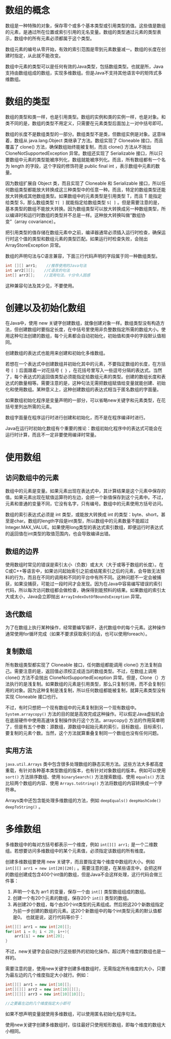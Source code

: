 # 数组的概念

数组是一种特殊的对象，保存零个或多个基本类型或引用类型的值。这些值是数组的元素，是通过所在位置或索引引用的无名变量。数组的类型通过元素的类型表示，数组中的所有元素必须都属于这个类型。

数组元素的编号从零开始，有效的索引范围是零到元素数量减一。数组的长度在创建时指定，从此就不能改变。

数组中元素的类型可以是任何有效的Java类型，包括数组类型。也就是所，Java支持由数组组成的数组，实现多维数组。但是Java不支持其他语言中的矩阵式多维数组。

# 数组的类型

数组的类型和类一样，也是引用类型。数组的实例和类的实例一样，也是对象。和类不同的是，数组的类型不用定义，只需要在元素类型后面加上一对中括号即可。

数组的长度不是数组类型的一部分。数组类型不是类，但数组实例是对象。这意味着，数组从 java.lang.Object 类继承了方法。数组实现了 Cloneable 接口，而且覆盖了 clone() 方法，确保数组始终能被复制，而且 clone() 方法从不抛出 CloneNotSupportedException 异常。数组还实现了 Serializable 接口，所以只要数组中元素的类型能被序列化，数组就能被序列化。而且，所有数组都有一个名为 length 的字段，这个字段的修饰符是 public final int ，表示数组中元素的数量。

因为数组扩展自 Object 类，而且实现了 Cloneable 和 Serializable 接口，所以任何数组类型都能放大转换成这三种类型中的任意一种。而且，特定的数组类型还能放大转换成其他数组类型。如果数组中的元素类型是引用类型 T，而且 T 能指定给类型 S，那么数组类型 `T[ ]` 就能指定给数组类型 `S[ ]` 。但是需要注意的是，基本类型的数组不能放大转换。因为数组类型可以放大转换成另一种数组类型，所以编译时和运行时数组的类型并不总是一样。这种放大转换叫做“数组协变”（array covariance）。

把引用类型的值存储在数组元素中之前，编译器通常必须插入运行时检查，确保运行时这个值的类型和数组元素的类型匹配。如果运行时检查失败，会抛出 ArrayStoreException 异常。

数组的声明句法与C语言兼容，下面三行代码声明的字段属于同一种数组类型。

```Java
int [][] arr1;    //推荐使用的Java句法
int arr2[][];    //C语言的句法
int[] arr3[];    //混用句法，十分令人困惑
```

这种兼容句法及其少见，不要使用。

# 创建以及初始化数组

在Java中，使用 new 关键字创建数组，就像创建对象一样。数组类型没有构造方法，但创建数组时要指定长度，在中括号里使用非负整数指定所需的数组大小。使用这种句法创建的数组，每个元素都会自动初始化，初始值和类中的字段默认值相同。

创建数组的表达式也能用来创建和初始化多维数组。

若想在一个表达式中创建数组并初始化其中的元素，不要指定数组的长度，在方括号 `[ ]` 后面跟着一对花括号 `{ }` ，在花括号里写入一些逗号分隔的表达式。当然了，每个表达式的返回值类型必须能指定给数组元素的类型。创建的数组长度和表达式的数量相等。需要注意的是，这种句法无需把数组赋值给变量就能创建、初始化和使用数组。某种意义上，这种创建数组的表达式相当于匿名数组的字面量。

如果数组初始化程序是变量声明的一部分，可以省略new关键字和元素类型，在花括号里列出所需的元素。

数组字面量在程序运行时进行创建和初始化，而不是在程序编译时进行。

Java在运行时初始化数组有个重要的推论：数组初始化程序中的表达式可能会在运行时计算，而且不一定非要使用编译时常量。

# 使用数组

## 访问数组中的元素

数组中的元素是变量。如果元素出现在表达式中，其计算结果是这个元素中保存的值。如果元素出现在赋值运算符的左边，会把一个新值保存到这个元素中。不过，元素和普通的变量不同，它没有名字，只有编号。数组中的元素使用方括号访问。

数组的索引表达式必须是 int 类型，或能放大转换成 int 的类型：byte、short，甚至是char。数组的length字段是int类型，所以数组中的元素数量不能超过 Integer.MAX_VALUE。如果使用long类型的表达式索引数组，即便运行时表达式的返回值在int类型的取值范围内，也会导致编译出错。

## 数组的边界

使用数组时常见的错误是索引太小（负数）或太大（大于或等于数组的长度）。在C或C++等语言中，如果访问起始索引之前或结尾索引之后的元素，会导致无法预料的行为，而且在不同的调用和不同的平台中有所不同。这种问题不一定会被捕获，如果没捕获，可能过一段时间才会发现。因为在Java中容易编写错误的索引代码，所以每次访问数组都会做检查，确保得到能预料的结果。如果数组的索引太大或太小，Java会立即抛出 `ArrayIndexOutOfBoundsException` 异常。

## 迭代数组

为了在数组上执行某种操作，经常要编写循环，迭代数组中的每个元素。这种操作通常使用for循环完成（如果不要求获取索引的话，也可以使用foreach）。

## 复制数组

所有数组类型都实现了 Cloneable 接口，任何数组都能调用 clone() 方法复制自己。需要注意的是，返回值必须校正成适当的数组类型。不过，在数组上调用 clone() 方法不会抛出 CloneNotSupportedException 异常。但是，Clone（）方法执行的是浅复制。如果数组的元素是引用类型，那么只复制引用，而不会复制引用的对象。因为这种复制是浅复制，所以任何数组都能被复制，就算元素类型没有实现 Cloneable 接口也行。

不过，有时只想把一个现有数组中的元素复制到另一个现有数组中。 `System.arraycopy()` 方法的目的就是高效完成这种操作。可以假定Java虚拟机会在底层硬件中使用高速块复制操作执行这个方法。arraycopy() 方法的作用简单明了，但是有五个参数：源数组，源数组中起始元素的索引，目标数组，目标索引，要复制的元素个数。当然，这个方法就算重叠复制同一个数组也没有任何问题。

## 实用方法

 `java.util.Arrays` 类中包含很多处理数组的静态实用方法。这些方法大多都高度重载，有针对各种基本类型数组的版本，也有针对对象数组的版本。例如可以使用 `sort()` 方法排序数组、使用 `binarySearch()` 方法搜索数组、使用 `equals()` 方法比较两个数组的内容、使用 `Arrays.toString()` 方法将数组的内容转换成一个字符串。

Arrays类中还包含能处理多维数组的方法，例如 `deepEquals()` `deepHashCode()` `deepToString()` 。

# 多维数组

多维数组中的每对方括号都表示一个维度，例如 `int[][] arr1;` 是一个二维数组。若想要访问多维数组中的某个元素值，必须指定该数组的所有维度。

创建多维数组要使用 new 关键字，而且要指定每个维度中数组的大小。例如 `int[][] arr1 = new int[20][20];` 。需要注意的是，在某些语言中，会把这样的数组创建成包含400个int值的数组，但是Java不会这样处理，这行代码会做三件事：
1. 声明一个名为 arr1 的变量，保存一个由 `int[]` 类型数组组成的数组。
2. 创建一个有20个元素的数组，保存20个 `int[]` 类型的数组。
3. 再创建20个数组，每个由20个int类型的元素组成。然后把这20个新数组指定为前一步创建的数组的元素。这20个新数组中的每个int类型元素的默认值都是0。
也就是说，这行代码等价于：

```Java
int[][] arr1 = new int[20][];
for(int i = 0; i < 20; i++){
	arr1[i] = new int[20];
}
```

不过，new关键字会自动执行这些额外的初始化操作。超过两个维度的数组也是一样的。

需要注意的是，使用new关键字创建多维数组时，无需指定所有维度的大小，只要为最左边的几个维度指定大小就行。例如：

```Java
int[][] arr1 = new int[10][];
int[][][] arr2 = new int[10][][];
int[][][] arr3 = new int[10][10][];

//之要最左边的几个维度指定大小即可
```

如果不想声明变量就使用多维数组，可以使用匿名初始化程序句法。

使用new关键字创建多维数组时，往往最好只使用矩形数组，即每个维度的数组大小相同。
